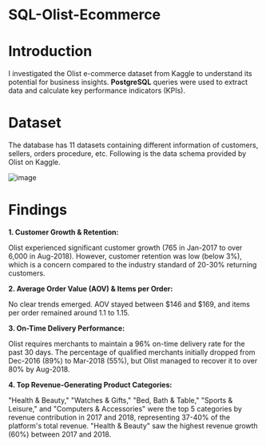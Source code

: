 # SQL-Olist-Ecommerce

# Introduction

I investigated the Olist e-commerce dataset from Kaggle to understand its potential for business insights. **PostgreSQL** queries were used to extract data and calculate key performance indicators (KPIs).

# Dataset

The database has 11 datasets containing different information of customers, sellers, orders procedure, etc. Following is the data schema provided by Olist on Kaggle.

![image](https://github.com/phuonganhtr12/SQL-Olist-Ecommerce/assets/141326837/e6f6392a-1086-4e70-978a-e853b5ae6ed5)


# Findings

**1. Customer Growth & Retention:**
   
Olist experienced significant customer growth (765 in Jan-2017 to over 6,000 in Aug-2018). However, customer retention was low (below 3%), which is a concern compared to the industry standard of 20-30% returning customers.

**2. Average Order Value (AOV) & Items per Order:**

No clear trends emerged. AOV stayed between $146 and $169, and items per order remained around 1.1 to 1.15.

**3. On-Time Delivery Performance:**

Olist requires merchants to maintain a 96% on-time delivery rate for the past 30 days. The percentage of qualified merchants initially dropped from Dec-2016 (89%) to Mar-2018 (55%), but Olist managed to recover it to over 80% by Aug-2018.
  
**4. Top Revenue-Generating Product Categories:**

"Health & Beauty," "Watches & Gifts," "Bed, Bath & Table," "Sports & Leisure," and "Computers & Accessories" were the top 5 categories by revenue contribution in 2017 and 2018, representing 37-40% of the platform's total revenue. "Health & Beauty" saw the highest revenue growth (60%) between 2017 and 2018.
